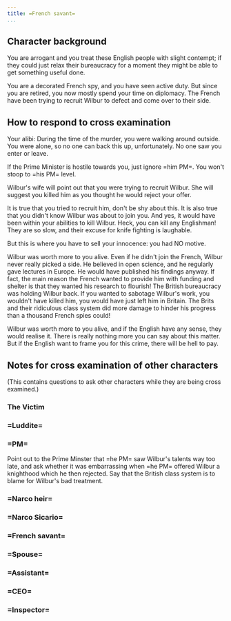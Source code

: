 ```yaml
---
title: =French savant=
...
```


## Character background

You are arrogant and you treat these English people with slight contempt; if they could just relax their bureaucracy for a moment they might be able to get something useful done.

You are a decorated French spy, and you have seen active duty. But since you are retired, you now mostly spend your time on diplomacy.
The French have been trying to recruit Wilbur to defect and come over to their side.

## How to respond to cross examination

Your alibi: During the time of the murder, you were walking around outside. You were alone, so no one can back this up, unfortunately. No one saw you enter or leave.

If the Prime Minister is hostile towards you, just ignore =him PM=. You won't stoop to =his PM= level.

Wilbur's wife will point out that you were trying to recruit Wilbur.
She will suggest you killed him as you thought he would reject your offer.

It is true that you tried to recruit him, don't be shy about this. It is also true that you didn't know Wilbur was about to join you. And yes, it would have been within your abilities to kill Wilbur. Heck, you can kill any Englishman! They are so slow, and their excuse for knife fighting is laughable.

But this is where you have to sell your innocence: you had NO motive.

Wilbur was worth more to you alive. Even if he didn't join the French, Wilbur never really picked a side. He believed in open science, and he regularly gave lectures in Europe. He would have published his findings anyway.
If fact, the main reason the French wanted to provide him with funding and shelter is that they wanted his research to flourish! The British bureaucracy was holding Wilbur back. If you wanted to sabotage Wilbur's work, you wouldn't have killed him, you would have just left him in Britain. The Brits and their ridiculous class system did more damage to hinder his progress than a thousand French spies could!

Wilbur was worth more to you alive, and if the English have any sense, they would realise it.
There is really nothing more you can say about this matter. But if the English want to frame you for this crime, there will be hell to pay.



## Notes for cross examination of other characters
(This contains questions to ask other characters while they are being cross examined.)


### The Victim

### =Luddite=

### =PM=
Point out to the Prime Minster that =he PM= saw Wilbur's talents way too late, and ask whether it was embarrassing when =he PM= offered Wilbur a knighthood which he then rejected.
Say that the British class system is to blame for Wilbur's bad treatment.

### =Narco heir=

### =Narco Sicario=

### =French savant=

### =Spouse=

### =Assistant=

### =CEO=

### =Inspector=
